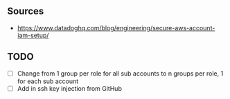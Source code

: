 

## Sources
- https://www.datadoghq.com/blog/engineering/secure-aws-account-iam-setup/

## TODO
- [ ] Change from 1 group per role for all sub accounts to n groups per role, 1 for each sub account
- [ ] Add in ssh key injection from GitHub
